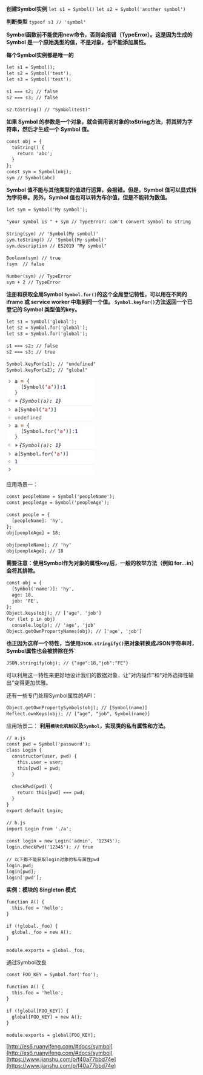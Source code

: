 **创建Symbol实例**
`let s1 = Symbol()`
`let s2 = Symbol('another symbol')`

**判断类型**
`typeof s1 // 'symbol'`

**Symbol函数前不能使用new命令，否则会报错（TypeError）。这是因为生成的 Symbol 是一个原始类型的值，不是对象，也不能添加属性。**

**每个Symbol实例都是唯一的**
```
let s1 = Symbol();
let s2 = Symbol('test');
let s3 = Symbol('test');

s1 === s2; // false
s2 === s3; // false

s2.toString() // "Symbol(test)"
```

**如果 Symbol 的参数是一个对象，就会调用该对象的toString方法，将其转为字符串，然后才生成一个 Symbol 值。**
```
const obj = {
  toString() {
    return 'abc';
  }
};
const sym = Symbol(obj);
sym // Symbol(abc)
```

**Symbol 值不能与其他类型的值进行运算，会报错。但是，Symbol 值可以显式转为字符串。另外，Symbol 值也可以转为布尔值，但是不能转为数值。**
```
let sym = Symbol('My symbol');

"your symbol is " + sym // TypeError: can't convert symbol to string

String(sym) // 'Symbol(My symbol)'
sym.toString() // 'Symbol(My symbol)'
sym.description // ES2019 "My symbol"

Boolean(sym) // true
!sym  // false

Number(sym) // TypeError
sym + 2 // TypeError
```

**注册和获取全局Symbol
`Symbol.for()`的这个全局登记特性，可以用在不同的 iframe 或 service worker 中取到同一个值。
`Symbol.keyFor()`方法返回一个已登记的 Symbol 类型值的key。**
```
let s1 = Symbol('global');
let s2 = Symbol.for('global');
let s3 = Symbol.for('global');

s1 === s2; // false
s2 === s3; // true

Symbol.keyFor(s1); // "undefined"
Symbol.keyFor(s2); // "global"
```

![](imgs/Symbol.for.jpg)

应用场景一：
```
const peopleName = Symbol('peopleName');
const peopleAge = Symbol('peopleAge');

const people = {
  [peopleName]: 'hy',
};
obj[peopleAge] = 18;

obj[peopleName]; // 'hy'
obj[peopleAge]; // 18
```
**需要注意：使用Symbol作为对象的属性key后，一般的枚举方法（例如 for...in）会将其排除。**
```
const obj = {
  [Symbol('name')]: 'hy',
  age: 18,
  job: 'FE',
};
Object.keys(obj); // ['age', 'job']
for (let p in obj)
  console.log(p); // 'age', 'job'
Object.getOwnPropertyNames(obj); // ['age', 'job']
```
**也正因为这样一个特性，当使用`JSON.stringify()`把对象转换成JSON字符串时，Symbol属性也会被排除在外`**
```
JSON.stringify(obj); // {"age":18,"job":"FE"}
```
可以利用这一特性来更好地设计我们的数据对象，让“对内操作”和“对外选择性输出”变得更加优雅。

还有一些专门处理Symbol属性的API：
```
Object.getOwnPropertySymbols(obj); // [Symbol(name)]
Reflect.ownKeys(obj); // ["age", "job", Symbol(name)]
```

应用场景二：
**利用`模块化机制`以及`Symbol`，实现类的私有属性和方法。**
```
// a.js
const pwd = Symbol('password');
class Login {
  constructor(user, pwd) {
    this.user = user;
    this[pwd] = pwd;
  }

  checkPwd(pwd) {
    return this[pwd] === pwd;
  }
}
export default Login;

// b.js
import Login from './a';

const login = new Login('admin', '12345');
login.checkPwd('12345'); // true

// 以下都不能获取login对象的私有属性pwd
login.pwd; 
login[pwd];
login['pwd']; 
```

**实例：模块的 Singleton 模式**
```
function A() {
  this.foo = 'hello';
}

if (!global._foo) {
  global._foo = new A();
}

module.exports = global._foo;
```
通过Symbol改良
```
const FOO_KEY = Symbol.for('foo');

function A() {
  this.foo = 'hello';
}

if (!global[FOO_KEY]) {
  global[FOO_KEY] = new A();
}

module.exports = global[FOO_KEY];
```

[http://es6.ruanyifeng.com/#docs/symbol](http://es6.ruanyifeng.com/#docs/symbol)
[https://www.jianshu.com/p/f40a77bbd74e](https://www.jianshu.com/p/f40a77bbd74e)

